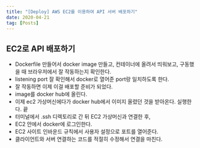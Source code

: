 ```yaml
---
title: "[Deploy] AWS EC2를 이용하여 API 서버 배포하기"
date: 2020-04-21
tag: [Posts]
---
```


## EC2로 API 배포하기

- Dockerfile 만들어서 docker image 만들고, 컨테이너에 올려서 띄워보고, 구동했을 때 브라우저에서 잘 작동하는지 확인한다.
- listening port 잘 확인해서 docker로 열어준 port랑 일치하도록 한다.
- 잘 작동하면 이제 이걸 배포할 준비가 되었다.
- image를 docker hub에 올린다.
- 이제 ec2 가상머신에다가 docker hub에서 이미지 올렸던 것을 받아온다. 실행한다. 끝
- 터미널에서 .ssh 디렉토리로 간 뒤 EC2 가상머신과 연결한 후,
- EC2 안에서 docker에 로그인한다.
- EC2 사이트 인바운드 규칙에서 사용자 설정으로 포트를 열어준다.
- 클라이언트와 서버 연결하는 코드를 적절히 수정해서 연결을 마친다.

